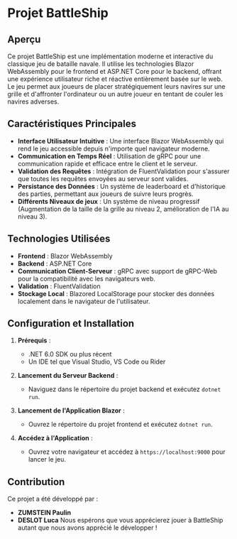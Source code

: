 # Projet BattleShip

## Aperçu

Ce projet BattleShip est une implémentation moderne et interactive du classique jeu de bataille navale. Il utilise les technologies Blazor WebAssembly pour le frontend et ASP.NET Core pour le backend, offrant une expérience utilisateur riche et réactive entièrement basée sur le web. Le jeu permet aux joueurs de placer stratégiquement leurs navires sur une grille et d'affronter l'ordinateur ou un autre joueur en tentant de couler les navires adverses.

## Caractéristiques Principales

- **Interface Utilisateur Intuitive** : Une interface Blazor WebAssembly qui rend le jeu accessible depuis n'importe quel navigateur moderne.
- **Communication en Temps Réel** : Utilisation de gRPC pour une communication rapide et efficace entre le client et le serveur.
- **Validation des Requêtes** : Intégration de FluentValidation pour s'assurer que toutes les requêtes envoyées au serveur sont valides.
- **Persistance des Données** : Un système de leaderboard et d'historique des parties, permettant aux joueurs de suivre leurs progrès.
- **Différents Niveaux de jeux** : Un système de niveau progressif (Augmentation de la taille de la grille au niveau 2, amélioration de l'IA au niveau 3).

## Technologies Utilisées

- **Frontend** : Blazor WebAssembly
- **Backend** : ASP.NET Core
- **Communication Client-Serveur** : gRPC avec support de gRPC-Web pour la compatibilité avec les navigateurs web.
- **Validation** : FluentValidation
- **Stockage Local** : Blazored LocalStorage pour stocker des données localement dans le navigateur de l'utilisateur.

## Configuration et Installation

1. **Prérequis** :
   - .NET 6.0 SDK ou plus récent
   - Un IDE tel que Visual Studio, VS Code ou Rider

2. **Lancement du Serveur Backend** :
   - Naviguez dans le répertoire du projet backend et exécutez `dotnet run`.

3. **Lancement de l'Application Blazor** :
   - Ouvrez le répertoire du projet frontend et exécutez `dotnet run`.

4. **Accédez à l'Application** :
   - Ouvrez votre navigateur et accédez à `https://localhost:9000` pour lancer le jeu.

## Contribution

Ce projet a été développé par :

- **ZUMSTEIN Paulin**
- **DESLOT Luca**
Nous espérons que vous apprécierez jouer à BattleShip autant que nous avons apprécié le développer !
